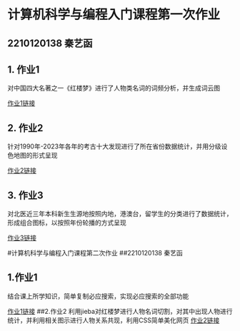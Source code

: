 # 计算机科学与编程入门课程第一次作业
## 2210120138 秦艺函
## 1. 作业1
对中国四大名著之一《红楼梦》进行了人物类名词的词频分析，并生成词云图

[作业1链接](https://yihanChin.github.io/红楼梦人物词云.html)
## 2. 作业2
针对1990年-2023年各年的考古十大发现进行了所在省份数据统计，并用分级设色地图的形式呈现

[作业2链接](https://yihanChin.github.io/历年全国考古十大发现地图.html)
## 3. 作业3
对北医近三年本科新生生源地按照内地，港澳台，留学生的分类进行了数据统计，形成组合图标，以按照年份轮播的方式呈现

[作业3链接](https://yihanChin.github.io/北医近三年本科新生生源.html)

#计算机科学与编程入门课程第二次作业
##2210120138 秦艺函
## 1.作业1
结合课上所学知识，简单复制必应搜索，实现必应搜索的全部功能

[作业1链接](https://yihanChin.github.io/搜索引擎.html)
##2.作业2
利用jieba对红楼梦进行人物名词切割，对其中出现人物进行统计，并利用相关图示进行人物关系共现，利用CSS简单美化网页
[作业2链接](https://yihanChin.github.io/红楼梦人物关系图.html)
